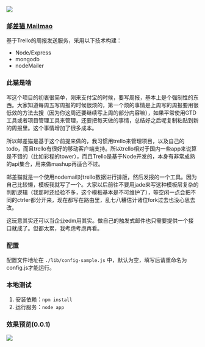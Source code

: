 ![](http://ww3.sinaimg.cn/large/61ff0de3jw1e6jccxfhgvj202s039t8j.jpg)

### [邮差猫 Mailmao](http://mailmao.com)

基于Trello的周报发送服务，采用以下技术构建：

- Node/Express
- mongodb
- nodeMailer

### 此猫是啥

写这个项目的初衷很简单，刚来支付宝的时候，要写周报，基本上是个强制性的东西。大家知道每周五写周报的时候很烦的，第一个烦的事情是上周写的周报要用很低效的方法去搜（因为你这周还要继续写上周的部分内容嘛），如果平常使用GTD工具或者项目管理工具来管理，还要把每天做的事情，总结好之后呢复制粘贴到新的周报里。这个事情增加了很多成本。

所以邮差猫是基于这个前提来做的，我习惯用trello来管理项目，以及自己的todo，而且trello有很好的移动客户端支持。所以trello相对于国内一些app来说算是不错的（比如彩程的tower），而且Trello是基于Node开发的，本身有非常成熟的api集合，用来做mashup再适合不过。

邮差猫就是一个使用nodemail对trello数据进行排版，然后发报的一个工具。因为自己比较懒，模板我就写了一个。大家以后前往不要用jade来写这种模板层复杂的判断逻辑（我那时还经验不多，这个模板基本是不可维护了），等空闲一点会把不同的ctrler都分开来，现在都写在路由里，乱七八糟估计诸位fork过去也没心思去改。

这玩意其实还可以当企业edm用其实。做自己的触发式邮件也只需要提供一个接口就成了。但都太累，我考虑考虑再看。

### 配置

配置文件地址在 `./lib/config-sample.js` 中，默认为空，填写后请重命名为config.js才能运行。

### 本地测试

1. 安装依赖：`npm install` 
2. 运行服务：`node app`

### 效果预览(0.0.1)

![](http://ww3.sinaimg.cn/large/61ff0de3jw1e6jcdq2fetj20dw0bg0uc.jpg)
